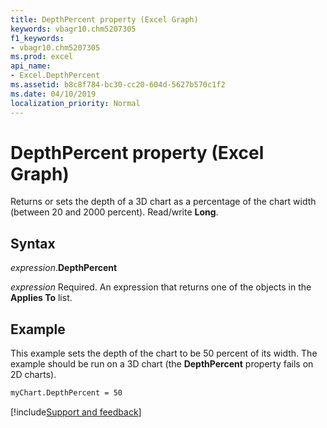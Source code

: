 ```yaml
---
title: DepthPercent property (Excel Graph)
keywords: vbagr10.chm5207305
f1_keywords:
- vbagr10.chm5207305
ms.prod: excel
api_name:
- Excel.DepthPercent
ms.assetid: b8c8f784-bc30-cc20-604d-5627b570c1f2
ms.date: 04/10/2019
localization_priority: Normal
---
```



# DepthPercent property (Excel Graph)

Returns or sets the depth of a 3D chart as a percentage of the chart width (between 20 and 2000 percent). Read/write **Long**.

## Syntax

_expression_.**DepthPercent**

_expression_ Required. An expression that returns one of the objects in the **Applies To** list.

## Example

This example sets the depth of the chart to be 50 percent of its width. The example should be run on a 3D chart (the **DepthPercent** property fails on 2D charts).

```vb
myChart.DepthPercent = 50
```

[!include[Support and feedback](~/includes/feedback-boilerplate.md)]